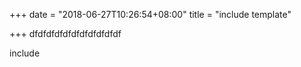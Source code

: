 +++
date = "2018-06-27T10:26:54+08:00"
title = "include template"

+++
dfdfdfdfdfdfdfdfdfdfdf

include 